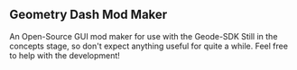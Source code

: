 ## Geometry Dash Mod Maker

An Open-Source GUI mod maker for use with the Geode-SDK
Still in the concepts stage, so don't expect anything useful for quite a while.
Feel free to help with the development!
